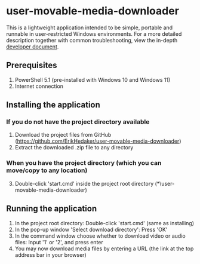 # user-movable-media-downloader

This is a lightweight application intended to be simple, portable and runnable in user-restricted Windows environments.
For a more detailed description together with common troubleshooting, view the in-depth [developer document](./docs/DEV.md).

## Prerequisites

1. PowerShell 5.1 (pre-installed with Windows 10 and Windows 11)
2. Internet connection

## Installing the application

### If you do not have the project directory available
1. Download the project files from GitHub (https://github.com/ErikHedaker/user-movable-media-downloader)
2. Extract the downloaded .zip file to any directory
### When you have the project directory (which you can move/copy to any location)
3. Double-click 'start.cmd' inside the project root directory (*\user-movable-media-downloader)

## Running the application

1. In the project root directory: Double-click 'start.cmd' (same as installing)
2. In the pop-up window 'Select download directory': Press 'OK'
3. In the command window choose whether to download video or audio files: Input '1' or '2', and press enter
4. You may now download media files by entering a URL (the link at the top address bar in your browser)